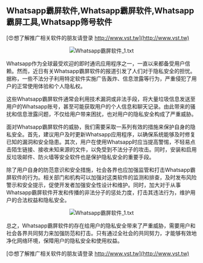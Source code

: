 ## **Whatsapp霸屏软件,Whatsapp霸屏软件,Whatsapp霸屏工具,Whatsapp筛号软件**

[😍想了解推广相关软件的朋友请登录 http://www.vst.tw](http://www.vst.tw)

 <center><img src="https://vst.tw/MP4/tuiguang/png/0.png" alt="Whatsapp霸屏软件_1.txt"></center>

Whatsapp作为全球最受欢迎的即时通讯应用程序之一，一直以来都备受用户信赖。然而，近日有关Whatsapp霸屏软件的报道引发了人们对于隐私安全的担忧。据称，一些不法分子利用特定软件实施广告轰炸、信息泄露等行为，严重侵犯了用户的正常使用体验和个人隐私权。

这些Whatsapp霸屏软件通常会利用技术漏洞或非法手段，将大量垃圾信息发送至用户的Whatsapp账号，甚至可能获取用户的个人信息和聊天记录。由此带来的骚扰和信息泄露问题，不仅给用户带来困扰，也对用户的隐私安全构成了严重威胁。

面对Whatsapp霸屏软件的威胁，我们需要采取一系列有效的措施来保护自身的隐私安全。首先，建议用户及时更新Whatsapp应用程序，以确保系统能够及时修复已知的漏洞和安全隐患。其次，用户在使用Whatsapp时应当提高警惕，不轻易点击陌生链接、接收未知来源的文件，以免受到不法分子的攻击。同时，安装和启用反垃圾邮件、防火墙等安全软件也是保护隐私安全的重要手段。

除了用户自身的防范意识和安全措施，社会各界也应加强监管和打击Whatsapp霸屏软件的行为。相关部门和机构可以加强对这类软件的监测和排查，及时发布风险警示和安全提示，促使开发者加强安全性设计和维护。同时，加大对于从事Whatsapp霸屏软件开发和传播的非法分子的惩处力度，打击其违法行为，维护用户的合法权益和隐私安全。

 <center><img src="https://vst.tw/MP4/tuiguang/png/2.png" alt="Whatsapp霸屏软件_1.txt"></center>

总之，Whatsapp霸屏软件的存在给用户的隐私安全带来了严重威胁，需要用户和社会各界共同努力来加强防范和打击。只有通过全社会的共同努力，才能够有效地净化网络环境，保障用户的隐私安全和使用权益。

[😍想了解推广相关软件的朋友请登录 http://www.vst.tw](http://www.vst.tw)



